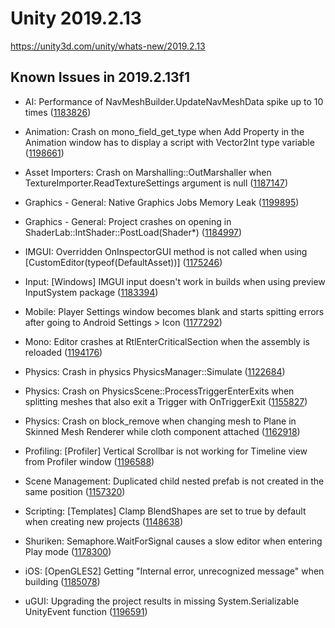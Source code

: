 # Unity 2019.2.13
https://unity3d.com/unity/whats-new/2019.2.13

## Known Issues in 2019.2.13f1

<ul>
<li><p>AI: Performance of NavMeshBuilder.UpdateNavMeshData spike up to 10 times (<a href="https://issuetracker.unity3d.com/issues/performance-of-navmeshbuilder-dot-updatenavmeshdata-spike-up-to-10-times">1183826</a>)</p></li>
<li><p>Animation: Crash on mono_field_get_type when Add Property in the Animation window has to display a script with Vector2Int type variable (<a href="https://issuetracker.unity3d.com/issues/crash-on-mono-field-get-type-when-add-property-in-the-animation-window-has-to-display-a-script-with-vector2int-type-variable">1198661</a>)</p></li>
<li><p>Asset Importers: Crash on Marshalling::OutMarshaller when TextureImporter.ReadTextureSettings argument is null (<a href="https://issuetracker.unity3d.com/issues/crash-on-marshalling-outmarshaller-when-textureimporter-dot-readtexturesettings-argument-is-null">1187147</a>)</p></li>
<li><p>Graphics - General: Native Graphics Jobs Memory Leak (<a href="https://issuetracker.unity3d.com/issues/native-graphics-jobs-memory-leak">1199895</a>)</p></li>
<li><p>Graphics - General: Project crashes on opening in ShaderLab::IntShader::PostLoad(Shader*) (<a href="https://issuetracker.unity3d.com/issues/project-crashes-on-opening-in-shaderlab-intshader-postload-shader-star">1184997</a>)</p></li>
<li><p>IMGUI: Overridden OnInspectorGUI method is not called when using [CustomEditor(typeof(DefaultAsset))] (<a href="https://issuetracker.unity3d.com/issues/overridden-oninspectorgui-method-is-not-called-when-using-customeditor-typeof-defaultasset">1175246</a>)</p></li>
<li><p>Input: [Windows] IMGUI input doesn't work in builds when using preview InputSystem package (<a href="https://issuetracker.unity3d.com/issues/imgui-input-doesnt-work-in-builds-when-using-preview-inputsystem-package">1183394</a>)</p></li>
<li><p>Mobile: Player Settings window becomes blank and starts spitting errors after going to Android Settings &gt; Icon (<a href="https://issuetracker.unity3d.com/issues/player-settings-window-becomes-blank-and-starts-spitting-errors-after-going-to-android-settings-icon">1177292</a>)</p></li>
<li><p>Mono: Editor crashes at RtlEnterCriticalSection when the assembly is reloaded (<a href="https://issuetracker.unity3d.com/issues/editor-crashes-at-rtlentercriticalsection-when-the-assembly-is-reloaded">1194176</a>)</p></li>
<li><p>Physics: Crash in physics PhysicsManager::Simulate (<a href="https://issuetracker.unity3d.com/issues/crash-in-physics-physicsmanager-simulate">1122684</a>)</p></li>
<li><p>Physics: Crash on PhysicsScene::ProcessTriggerEnterExits when splitting meshes that also exit a Trigger with OnTriggerExit (<a href="https://issuetracker.unity3d.com/issues/crash-on-physicsscene-processtriggerenterexits-when-splitting-meshes-that-also-exit-a-trigger-with-ontriggerexit">1155827</a>)</p></li>
<li><p>Physics: Crash on block_remove when changing mesh to Plane in Skinned Mesh Renderer while cloth component attached (<a href="https://issuetracker.unity3d.com/issues/crash-on-block-remove-when-changing-mesh-to-plane-in-skinned-mesh-renderer-while-cloth-component-attached">1162918</a>)</p></li>
<li><p>Profiling: [Profiler] Vertical Scrollbar is not working for Timeline view from Profiler window (<a href="https://issuetracker.unity3d.com/issues/profiler-vertical-scrollbar-is-not-working-for-timeline-view-from-profiler-window">1196588</a>)</p></li>
<li><p>Scene Management: Duplicated child nested prefab is not created in the same position (<a href="https://issuetracker.unity3d.com/issues/duplicated-child-nested-prefab-is-not-created-in-the-same-position">1157320</a>)</p></li>
<li><p>Scripting: [Templates] Clamp BlendShapes are set to true by default when creating new projects (<a href="https://issuetracker.unity3d.com/issues/templates-clamp-blendshapes-are-set-to-true-by-default-when-creating-new-projects">1148638</a>)</p></li>
<li><p>Shuriken: Semaphore.WaitForSignal causes a slow editor when entering Play mode (<a href="https://issuetracker.unity3d.com/issues/semaphore-dot-waitforsignal-causes-a-slow-editor-when-entering-play-mode">1178300</a>)</p></li>
<li><p>iOS: [OpenGLES2] Getting "Internal error, unrecognized message" when building (<a href="https://issuetracker.unity3d.com/issues/ios">1185078</a>)</p></li>
<li><p>uGUI: Upgrading the project results in missing System.Serializable UnityEvent function (<a href="https://issuetracker.unity3d.com/issues/upgrading-the-project-results-in-missing-system-dot-serializable-unityevent-function">1196591</a>)</p></li>
</ul>
